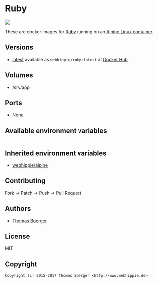 # Ruby

[![](https://images.microbadger.com/badges/image/webhippie/ruby.svg)](https://microbadger.com/images/webhippie/ruby "Get your own image badge on microbadger.com")

These are docker images for [Ruby](https://www.ruby-lang.org) running on an [Alpine Linux container](https://registry.hub.docker.com/u/webhippie/alpine/).


## Versions

* [latest](https://github.com/dockhippie/ruby/tree/master) available as ```webhippie/ruby:latest``` at [Docker Hub](https://registry.hub.docker.com/u/webhippie/ruby/)


## Volumes

* /srv/app


## Ports

* None


## Available environment variables

```bash

```


## Inherited environment variables

* [webhippie/alpine](https://github.com/dockhippie/alpine#available-environment-variables)


## Contributing

Fork -> Patch -> Push -> Pull Request


## Authors

* [Thomas Boerger](https://github.com/tboerger)


## License

MIT


## Copyright

```
Copyright (c) 2015-2017 Thomas Boerger <http://www.webhippie.de>
```
